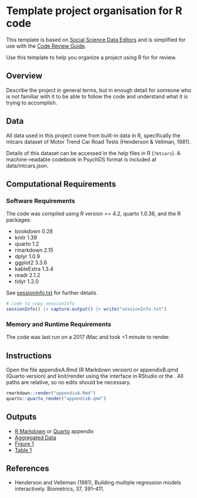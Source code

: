 # Template project organisation for R code

This template is based on [Social Science Data Editors](https://social-science-data-editors.github.io/template_README/template-README.html) and is simplified for use with the [Code Review Guide](https://code-check-club.github.io/code-review-guide/).

Use this template to help you organize a project using R for for review. 

## Overview

Describe the project in general terms, but in enough detail for someone who is not familiar with it to be able to follow the code and understand what it is trying to accomplish.

## Data

All data used in this project come from built-in data in R, specifically the mtcars dataset of Motor Trend Car Road Tests (Henderson & Vellman, 1981).

Details of this dataset can be accessed in the help files in R (`?mtcars`). A machine-readable codebook in PsychDS format is included at data/mtcars.json.

## Computational Requirements

### Software Requirements

The code was compiled using R version >= 4.2, quarto 1.0.36, and the R packages:

* bookdown 0.28  
* knitr 1.39  
* quarto 1.2  
* rmarkdown 2.15  
* dplyr 1.0.9  
* ggplot2 3.3.6  
* kableExtra 1.3.4  
* readr 2.1.2  
* tidyr 1.2.0  

See [sessionInfo.txt](sessionInfo.txt) for further details.

``` r
# code to copy sessionInfo
sessionInfo() |> capture.output() |> write("sessionInfo.txt")
```

### Memory and Runtime Requirements

The code was last run on a 2017 iMac and took <1 minute to render.

## Instructions

Open the file appendixA.Rmd (R Markdown version) or appendixB.qmd (Quarto version) and knit/render using the interface in RStudio or the . All paths are relative, so no edits should be necessary. 

``` r
rmarkdown::render("appendixA.Rmd")
quarto::quarto_render("appendixB.qmd")
```

## Outputs

* [R Markdown](appendixA.html) or [Quarto](appendixB.html) appendix
* [Aggregated Data](data/aggregated.csv)
* [Figure 1](figures/plot1.png)
* [Table 1](tables/table1.html)

## References

* Henderson and Velleman (1981), Building multiple regression models interactively. Biometrics, 37, 391–411.

